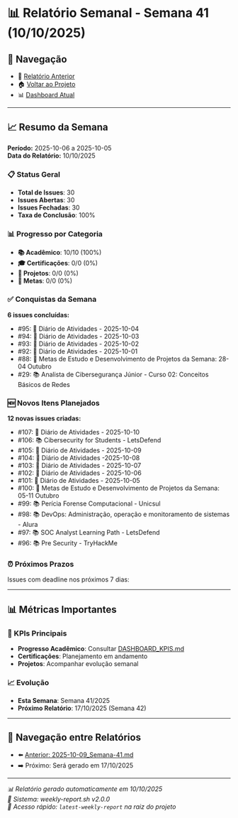# 📊 Relatório Semanal - Semana 41 (10/10/2025)

## 🔗 Navegação
- 📄 [Relatório Anterior](./2025-10-09_Semana-41.md)
- 🏠 [Voltar ao Projeto](../../README.md)
- 📊 [Dashboard Atual](../../DASHBOARD_KPIS.md)

---

## 📈 Resumo da Semana
**Período:** 2025-10-06 a 2025-10-05  
**Data do Relatório:** 10/10/2025

### 📋 Status Geral
- **Total de Issues**: 30
- **Issues Abertas**: 30  
- **Issues Fechadas**: 30
- **Taxa de Conclusão**: 100%

### 📊 Progresso por Categoria
- **📚 Acadêmico**: 10/10 (100%)
- **🎓 Certificações**: 0/0 (0%)
- **🚀 Projetos**: 0/0 (0%)
- **🎯 Metas**: 0/0 (0%)

### ✅ Conquistas da Semana
**6 issues concluídas:**
- #95: 📝 Diário de Atividades - 2025-10-04
- #94: 📝 Diário de Atividades - 2025-10-03
- #93: 📝 Diário de Atividades - 2025-10-02
- #92: 📝 Diário de Atividades - 2025-10-01
- #88: 🎯 Metas de Estudo e Desenvolvimento de Projetos da Semana: 28-04 Outubro
- #29: 📚 Analista de Cibersegurança Júnior - Curso 02: Conceitos Básicos de Redes

### 🆕 Novos Itens Planejados
**12 novas issues criadas:**
- #107: 📝 Diário de Atividades - 2025-10-10
- #106: 📚 Cibersecurity for Students - LetsDefend
- #105: 📝 Diário de Atividades - 2025-10-09
- #104: 📝 Diário de Atividades -2025-10-08
- #103: 📝 Diário de Atividades - 2025-10-07
- #102: 📝 Diário de Atividades - 2025-10-06
- #101: 📝 Diário de Atividades - 2025-10-05
- #100: 🎯 Metas de Estudo e Desenvolvimento de Projetos da Semana: 05-11 Outubro
- #99: 📚 Perícia Forense Computacional - Unicsul
- #98: 📚 DevOps: Administração, operação e monitoramento de sistemas - Alura
- #97: 📚 SOC Analyst Learning Path - LetsDefend
- #96: 📚 Pre Security - TryHackMe

### ⏰ Próximos Prazos
Issues com deadline nos próximos 7 dias:

---

## 📊 Métricas Importantes

### 🎯 KPIs Principais
- **Progresso Acadêmico**: Consultar [DASHBOARD_KPIS.md](../../DASHBOARD_KPIS.md)
- **Certificações**: Planejamento em andamento
- **Projetos**: Acompanhar evolução semanal

### 📈 Evolução
- **Esta Semana**: Semana 41/2025
- **Próximo Relatório**: 17/10/2025 (Semana 42)

---

## 🔄 Navegação entre Relatórios
- ⬅️ [Anterior: 2025-10-09_Semana-41.md](./2025-10-09_Semana-41.md)
- ➡️ Próximo: Será gerado em 17/10/2025

---

*📊 Relatório gerado automaticamente em 10/10/2025*  
*🤖 Sistema: weekly-report.sh v2.0.0*  
*🔗 Acesso rápido: `latest-weekly-report` na raiz do projeto*


